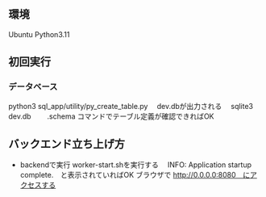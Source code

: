 ## 環境
Ubuntu
Python3.11

## 初回実行
### データベース
python3  sql_app/utility/py_create_table.py
　dev.dbが出力される
　sqlite3 dev.db
　　.schema コマンドでテーブル定義が確認できればOK
## バックエンド立ち上げ方
- backendで実行
 worker-start.shを実行する
 　INFO:     Application startup complete.　と表示されていればOK
 ブラウザで http://0.0.0.0:8080　にアクセスする